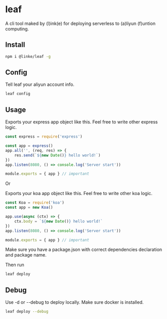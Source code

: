 # leaf

A cli tool maked by (l)ink(e) for deploying serverless to (a)liyun (f)untion computing.

## Install

```bash
npm i @linke/leaf -g
```

## Config

Tell leaf your aliyun account info.

```bash
leaf config
```

## Usage

Exports your express app object like this.
Feel free to write other express logic.

```js
const express = require('express')

const app = express()
app.all('', (req, res) => {
	res.send(`${new Date()} hello world!`)
})
app.listen(8080, () => console.log('Server start'))

module.exports = { app } // important
```

Or

Exports your koa app object like this.
Feel free to write other koa logic.

```js
const Koa = require('koa')
const app = new Koa()

app.use(async (ctx) => {
	ctx.body = `${new Date()} hello world!`
})
app.listen(8080, () => console.log('Server start'))

module.exports = { app } // important
```

Make sure you have a package.json with correct dependencies declaration and package name.

Then run

```bash
leaf deploy
```

## Debug

Use -d or --debug to deploy locally. Make sure docker is installed.

```bash
leaf deploy --debug
```
